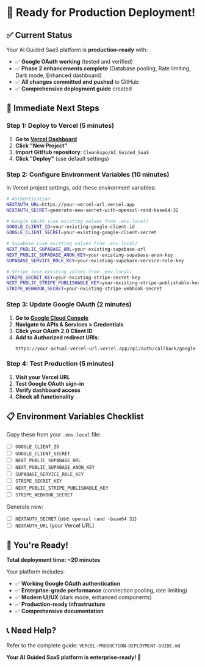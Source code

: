 # 🚀 Ready for Production Deployment!

## ✅ Current Status

Your AI Guided SaaS platform is **production-ready** with:

- ✅ **Google OAuth working** (tested and verified)
- ✅ **Phase 2 enhancements complete** (Database pooling, Rate limiting, Dark mode, Enhanced dashboard)
- ✅ **All changes committed and pushed** to GitHub
- ✅ **Comprehensive deployment guide** created

## 🎯 Immediate Next Steps

### **Step 1: Deploy to Vercel (5 minutes)**

1. **Go to [Vercel Dashboard](https://vercel.com/dashboard)**
2. **Click "New Project"**
3. **Import GitHub repository**: `CleanExpo/AI_Guided_SaaS`
4. **Click "Deploy"** (use default settings)

### **Step 2: Configure Environment Variables (10 minutes)**

In Vercel project settings, add these environment variables:

```bash
# Authentication
NEXTAUTH_URL=https://your-vercel-url.vercel.app
NEXTAUTH_SECRET=generate-new-secret-with-openssl-rand-base64-32

# Google OAuth (use existing values from .env.local)
GOOGLE_CLIENT_ID=your-existing-google-client-id
GOOGLE_CLIENT_SECRET=your-existing-google-client-secret

# Supabase (use existing values from .env.local)
NEXT_PUBLIC_SUPABASE_URL=your-existing-supabase-url
NEXT_PUBLIC_SUPABASE_ANON_KEY=your-existing-supabase-anon-key
SUPABASE_SERVICE_ROLE_KEY=your-existing-supabase-service-role-key

# Stripe (use existing values from .env.local)
STRIPE_SECRET_KEY=your-existing-stripe-secret-key
NEXT_PUBLIC_STRIPE_PUBLISHABLE_KEY=your-existing-stripe-publishable-key
STRIPE_WEBHOOK_SECRET=your-existing-stripe-webhook-secret
```

### **Step 3: Update Google OAuth (2 minutes)**

1. **Go to [Google Cloud Console](https://console.cloud.google.com/)**
2. **Navigate to APIs & Services > Credentials**
3. **Click your OAuth 2.0 Client ID**
4. **Add to Authorized redirect URIs**:
   ```
   https://your-actual-vercel-url.vercel.app/api/auth/callback/google
   ```

### **Step 4: Test Production (5 minutes)**

1. **Visit your Vercel URL**
2. **Test Google OAuth sign-in**
3. **Verify dashboard access**
4. **Check all functionality**

## 📋 Environment Variables Checklist

Copy these from your `.env.local` file:

- [ ] `GOOGLE_CLIENT_ID`
- [ ] `GOOGLE_CLIENT_SECRET`
- [ ] `NEXT_PUBLIC_SUPABASE_URL`
- [ ] `NEXT_PUBLIC_SUPABASE_ANON_KEY`
- [ ] `SUPABASE_SERVICE_ROLE_KEY`
- [ ] `STRIPE_SECRET_KEY`
- [ ] `NEXT_PUBLIC_STRIPE_PUBLISHABLE_KEY`
- [ ] `STRIPE_WEBHOOK_SECRET`

Generate new:
- [ ] `NEXTAUTH_SECRET` (use: `openssl rand -base64 32`)
- [ ] `NEXTAUTH_URL` (your Vercel URL)

## 🎉 You're Ready!

**Total deployment time: ~20 minutes**

Your platform includes:
- ✅ **Working Google OAuth authentication**
- ✅ **Enterprise-grade performance** (connection pooling, rate limiting)
- ✅ **Modern UI/UX** (dark mode, enhanced components)
- ✅ **Production-ready infrastructure**
- ✅ **Comprehensive documentation**

## 📞 Need Help?

Refer to the complete guide: `VERCEL-PRODUCTION-DEPLOYMENT-GUIDE.md`

**Your AI Guided SaaS platform is enterprise-ready! 🚀**

